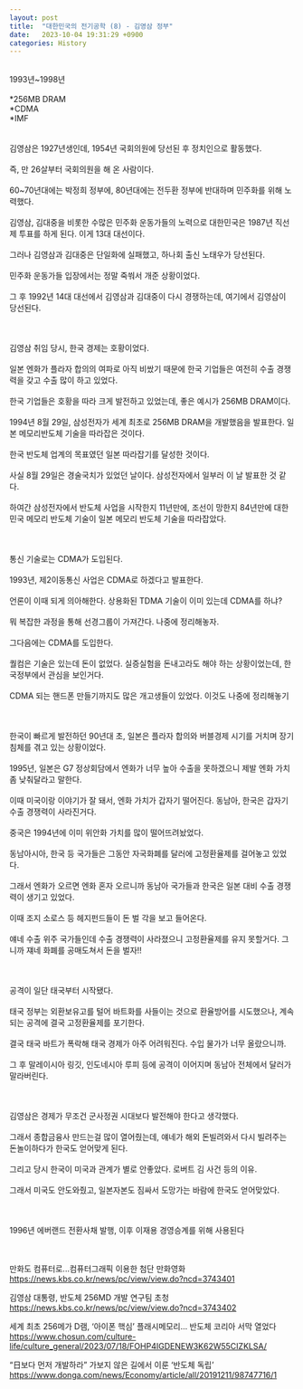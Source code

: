 ```yaml
---
layout: post
title:  "대한민국의 전기공학 (8) - 김영삼 정부"
date:   2023-10-04 19:31:29 +0900
categories: History
---
```

<br>
1993년~1998년<br>
<br>
*256MB DRAM<br>
*CDMA<br>
*IMF<br>
<br>
<br>
김영삼은 1927년생인데, 1954년 국회의원에 당선된 후 정치인으로 활동했다.<br>
<br>
즉, 만 26살부터 국회의원을 해 온 사람이다.<br>
<br>
60~70년대에는 박정희 정부에, 80년대에는 전두환 정부에 반대하며 민주화를 위해 노력했다.<br>
<br>
김영삼, 김대중을 비롯한 수많은 민주화 운동가들의 노력으로 대한민국은 1987년 직선제 투표를 하게 된다. 이게 13대 대선이다.<br>
<br>
그러나 김영삼과 김대중은 단일화에 실패했고, 하나회 출신 노태우가 당선된다.<br>
<br>
민주화 운동가들 입장에서는 정말 죽쒀서 개준 상황이었다.<br>
<br>
그 후 1992년 14대 대선에서 김영삼과 김대중이 다시 경쟁하는데, 여기에서 김영삼이 당선된다.<br>
<br>
<br>
<br>
김영삼 취임 당시, 한국 경제는 호황이었다.<br>
<br>
일본 엔화가 플라자 합의의 여파로 아직 비쌌기 때문에 한국 기업들은 여전히 수출 경쟁력을 갖고 수출 많이 하고 있었다.<br>
<br>
한국 기업들은 호황을 따라 크게 발전하고 있었는데, 좋은 예시가 256MB DRAM이다.<br>
<br>
1994년 8월 29일, 삼성전자가 세계 최초로 256MB DRAM을 개발했음을 발표한다. 일본 메모리반도체 기술을 따라잡은 것이다.<br>
<br>
한국 반도체 업계의 목표였던 일본 따라잡기를 달성한 것이다.<br>
<br>
사실 8월 29일은 경술국치가 있었던 날이다. 삼성전자에서 일부러 이 날 발표한 것 같다.<br>
<br>
하여간 삼성전자에서 반도체 사업을 시작한지 11년만에, 조선이 망한지 84년만에 대한민국 메모리 반도체 기술이 일본 메모리 반도체 기술을 따라잡았다.<br>
<br>
<br>
<br>
통신 기술로는 CDMA가 도입된다.<br>
<br>
1993년, 제2이동통신 사업은 CDMA로 하겠다고 발표한다.<br>
<br>
언론이 이때 되게 의아해한다. 상용화된 TDMA 기술이 이미 있는데 CDMA를 하냐?<br>
<br>
뭐 복잡한 과정을 통해 선경그룹이 가져간다. 나중에 정리해놓자.<br>
<br>
그다음에는 CDMA를 도입한다.<br>
<br>
퀄컴은 기술은 있는데 돈이 없었다. 실증실험을 돈내고라도 해야 하는 상황이었는데, 한국정부에서 관심을 보인거다.<br>
<br>
CDMA 되는 핸드폰 만들기까지도 많은 개고생들이 있었다. 이것도 나중에 정리해놓기<br>
<br>
<br>
<br>
한국이 빠르게 발전하던 90년대 초, 일본은 플라자 합의와 버블경제 시기를 거치며 장기 침체를 겪고 있는 상황이었다.<br>
<br>
1995년, 일본은 G7 정상회담에서 엔화가 너무 높아 수출을 못하겠으니 제발 엔화 가치좀 낮춰달라고 말한다.<br>
<br>
이때 미국이랑 이야기가 잘 돼서, 엔화 가치가 갑자기 떨어진다. 동남아, 한국은 갑자기 수출 경쟁력이 사라진거다.<br>
<br>
중국은 1994년에 이미 위안화 가치를 많이 떨어뜨려놨었다.<br>
<br>
동남아시아, 한국 등 국가들은 그동안 자국화폐를 달러에 고정환율제를 걸어놓고 있었다.<br>
<br>
그래서 엔화가 오르면 엔화 혼자 오르니까 동남아 국가들과 한국은 일본 대비 수출 경쟁력이 생기고 있었다.<br>
<br>
이때 조지 소로스 등 헤지펀드들이 돈 벌 각을 보고 들어온다.<br>
<br>
얘네 수출 위주 국가들인데 수출 경쟁력이 사라졌으니 고정환율제를 유지 못할거다. 그니까 쟤네 화폐를 공매도쳐서 돈을 벌자!!<br>
<br>
<br>
<br>
공격이 일단 태국부터 시작됐다.<br>
<br>
태국 정부는 외환보유고를 털어 바트화를 사들이는 것으로 환율방어를 시도했으나, 계속되는 공격에 결국 고정환율제를 포기한다.<br>
<br>
결국 태국 바트가 폭락해 태국 경제가 아주 어려워진다. 수입 물가가 너무 올랐으니까.<br>
<br>
그 후 말레이시아 링깃, 인도네시아 루피 등에 공격이 이어지며 동남아 전체에서 달러가 말라버린다.<br>
<br>
<br>
<br>
김영삼은 경제가 무조건 군사정권 시대보다 발전해야 한다고 생각했다.<br>
<br>
그래서 종합금융사 만드는걸 많이 열어줬는데, 얘네가 해외 돈빌려와서 다시 빌려주는 돈놀이하다가 한국도 얻어맞게 된다.<br>
<br>
그리고 당시 한국이 미국과 관계가 별로 안좋았다. 로버트 김 사건 등의 이유.<br>
<br>
그래서 미국도 안도와줬고, 일본자본도 짐싸서 도망가는 바람에 한국도 얻어맞았다.<br>
<br>
<br>
<br>
1996년 에버랜드 전환사채 발행, 이후 이재용 경영승계를 위해 사용된다
<br>
<br>
<br>




만화도 컴퓨터로...컴퓨터그래픽 이용한 첨단 만화영화
https://news.kbs.co.kr/news/pc/view/view.do?ncd=3743401


김영삼 대통령, 반도체 256MD 개발 연구팀 초청
https://news.kbs.co.kr/news/pc/view/view.do?ncd=3743402



세계 최초 256메가 D램, ‘아이폰 핵심’ 플래시메모리… 반도체 코리아 서막 열었다
https://www.chosun.com/culture-life/culture_general/2023/07/18/FOHP4IGDENEW3K62W55CIZKLSA/


“日보다 먼저 개발하라” 가보지 않은 길에서 이룬 ‘반도체 독립’
https://www.donga.com/news/Economy/article/all/20191211/98747716/1